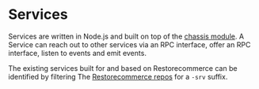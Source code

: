 # Services

Services are written in Node.js and built on top of
the [chassis module](https://github.com/restorecommerce/chassis-srv).
A Service can reach out to other services via an RPC interface,
offer an RPC interface, listen to events and emit events.

The existing services built for and based on Restorecommerce can be
identified by filtering The
[Restorecommerce repos](https://github.com/restorecommerce) for a `-srv`
suffix.
